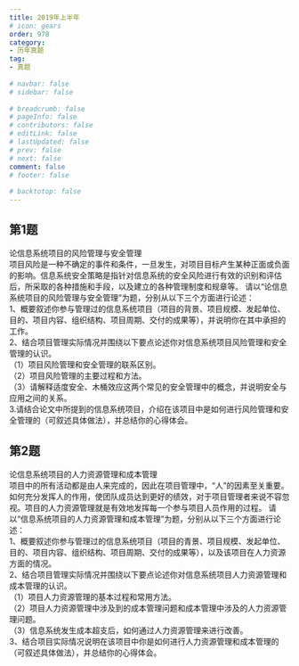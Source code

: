 ```yaml
---  
title: 2019年上半年  
# icon: gears  
order: 978  
category:  
- 历年真题  
tag:  
- 真题  
  
# navbar: false  
# sidebar: false  
  
# breadcrumb: false  
# pageInfo: false  
# contributors: false  
# editLink: false  
# lastUpdated: false  
# prev: false  
# next: false  
comment: false  
# footer: false  
  
# backtotop: false  
---  
```

## 第1题 ##

论信息系统项目的风险管理与安全管理  
项目风险是一种不确定的事件和条件，一旦发生，对项目目标产生某种正面或负面的影响。信息系统安全策略是指针对信息系统的安全风险进行有效的识别和评估后，所采取的各种措施和手段，以及建立的各种管理制度和规章等。 请以“论信息系统项目的风险管理与安全管理”为题，分别从以下三个方面进行论述：  
1、概要叙述你参与管理过的信息系统项目（项目的背景、项目规模、发起单位、目的、项目内容、组织结构、项目周期、交付的成果等），并说明你在其中承担的工作。  
2、结合项目管理实际情况并围绕以下要点论述你对信息系统项目风险管理和安全管理的认识。  
（1）项目风险管理和安全管理的联系区别。  
（2）项目风险管理的主要过程和方法。  
（3）请解释适度安全、木桶效应这两个常见的安全管理中的概念，并说明安全与应用之间的关系。  
3.请结合论文中所提到的信息系统项目，介绍在该项目中是如何进行风险管理和安全管理的（可叙述具体做法），并总结你的心得体会。  


## 第2题 ##

论信息系统项目的人力资源管理和成本管理  
项目中的所有活动都是由人来完成的，因此在项目管理中，“人”的因素至关重要。如何充分发挥人的作用，使团队成员达到更好的绩效，对于项目管理者来说不容忽视。项目的人力资源管理就是有效地发挥每一个参与项目人员作用的过程。 请以“信息系统项目的人力资源管理和成本管理”为题，分别从以下三个方面进行论述：  
1、概要叙述你参与管理过的信息系统项目（项目的青景、项目规模、发起单位、目的、项目内容、组织结构、项目周期、交付的成果等），以及该项目在人力资源方面的情况。  
2、结合项目管理实际情况并围绕以下要点论述你对信息系统项目人力资源管理和成本管理的认识。  
（1）项目人力资源管理的基本过程和常用方法。  
（2）项目人力资源管理中涉及到的成本管理问题和成本管理中涉及的人力资源管理问题。  
（3）信息系统发生成本超支后，如何通过人力资源管理来进行改善。  
3、结合项目实际情况说明在该项目中你是如何进行人力资源管理和成本管理的（可叙述具体做法），并总结你的心得体会。  

